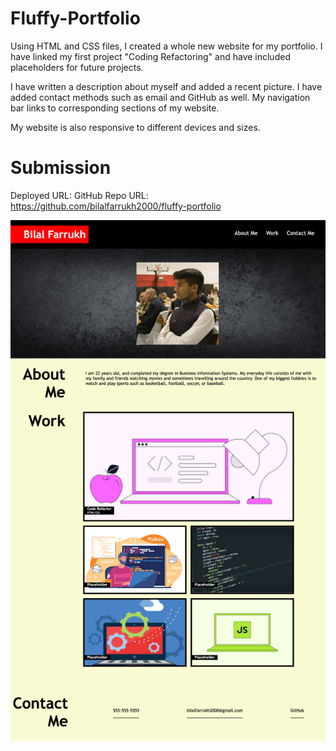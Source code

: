 # Fluffy-Portfolio

Using HTML and CSS files, I created a whole new website for my portfolio. I have linked my first project "Coding Refactoring" and have included placeholders for future projects.

I have written a description about myself and added a recent picture. I have added contact methods such as email and GitHub as well. My navigation bar links to corresponding sections of my website.

My website is also responsive to different devices and sizes.



# Submission
Deployed URL: 
GitHub Repo URL: https://github.com/bilalfarrukh2000/fluffy-portfolio

![Website Screenshot](Screenshot.png)